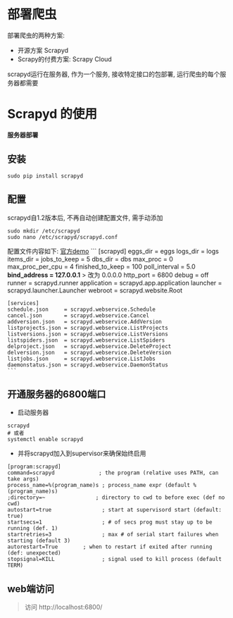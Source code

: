 # 部署爬虫

部署爬虫的两种方案:
- 开源方案 Scrapyd
- Scrapy的付费方案: Scrapy Cloud

scrapyd运行在服务器, 作为一个服务, 接收特定接口的包部署, 运行爬虫的每个服务器都需要

# Scrapyd 的使用

__服务器部署__

## 安装
```
sudo pip install scrapyd
```

## 配置

scrapyd自1.2版本后, 不再自动创建配置文件, 需手动添加
```
sudo mkdir /etc/scrapyd
sudo nano /etc/scrapyd/scrapyd.conf
```
配置文件内容如下: 
[官方demo](https://scrapyd.readthedocs.io/en/stable/config.html#example-configuration-file)
    ```
    [scrapyd]
    eggs_dir    = eggs
    logs_dir    = logs
    items_dir   =
    jobs_to_keep = 5
    dbs_dir     = dbs
    max_proc    = 0
    max_proc_per_cpu = 4
    finished_to_keep = 100
    poll_interval = 5.0
    **bind_address = 127.0.0.1** > 改为 0.0.0.0
    http_port   = 6800
    debug       = off
    runner      = scrapyd.runner
    application = scrapyd.app.application
    launcher    = scrapyd.launcher.Launcher
    webroot     = scrapyd.website.Root
    
    [services]
    schedule.json     = scrapyd.webservice.Schedule
    cancel.json       = scrapyd.webservice.Cancel
    addversion.json   = scrapyd.webservice.AddVersion
    listprojects.json = scrapyd.webservice.ListProjects
    listversions.json = scrapyd.webservice.ListVersions
    listspiders.json  = scrapyd.webservice.ListSpiders
    delproject.json   = scrapyd.webservice.DeleteProject
    delversion.json   = scrapyd.webservice.DeleteVersion
    listjobs.json     = scrapyd.webservice.ListJobs
    daemonstatus.json = scrapyd.webservice.DaemonStatus
    ```

## 开通服务器的6800端口

- 启动服务器
```
scrapyd
# 或者
systemctl enable scrapyd
```

- 并将scrapyd加入到supervisor来确保始终启用
```
[program:scrapyd]
command=scrapyd              ; the program (relative uses PATH, can take args)
process_name=%(program_name)s ; process_name expr (default %(program_name)s)
;directory=~                ; directory to cwd to before exec (def no cwd)
autostart=true                ; start at supervisord start (default: true)
startsecs=1                   ; # of secs prog must stay up to be running (def. 1)
startretries=3                ; max # of serial start failures when starting (default 3)
autorestart=True        ; when to restart if exited after running (def: unexpected)
stopsignal=KILL               ; signal used to kill process (default TERM)
```

## web端访问
> 访问 http://localhost:6800/





